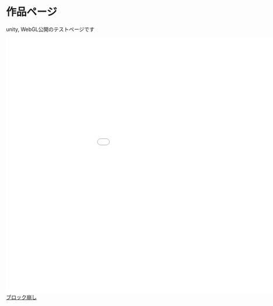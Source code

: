 <html lang="ja">
    <head>
        <meta charset="utf8">
        <link rel="stylesheet" href="style.css">
    </head>
    <body>
        <h1>作品ページ</h1>
        <p>unity, WebGL公開のテストページです</p>
        <dl>
            <!-- <iframe width="幅の数値" height="高さの数値" src="WebGLプレイヤーを公開しているURL" frameborder="0" allowfullscreen></iframe> -->
            <div class="webgl"><iframe width="1100" height="700" src="./practice1/index.html" frameborder="0" allowfullscreen></iframe></div>
            <dt><a href="./practice1/index.html">ブロック崩し</a></dt>
        </dl>
    </body>
</html>
